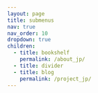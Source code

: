 ```yaml
---
layout: page
title: submenus
nav: true
nav_order: 10
dropdown: true
children:
  - title: bookshelf
    permalink: /about_jp/
  - title: divider
  - title: blog
    permalink: /project_jp/
---
```

